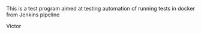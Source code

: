 This is a test program aimed at testing automation of running tests in docker from Jenkins pipeline

Victor 
